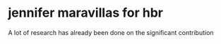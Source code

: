 # jennifer maravillas for hbr

A lot of research has already been done on the signiﬁcant contribution